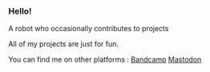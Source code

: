 ### Hello!

A robot who occasionally contributes to projects

All of my projects are just for fun.

You can find me on other platforms : 
[Bandcamp](https://khoidauminh.bandcamp.com/)
[Mastodon](https://mastodon.art/@khoidauminh)

